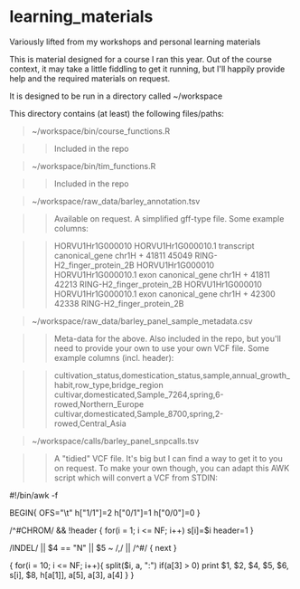 # learning_materials
Variously lifted from my workshops and personal learning materials

This is material designed for a course I ran this year. Out of the course context, it may take a little fiddling to get it running, but I'll happily provide help and the required materials on request.

It is designed to be run in a directory called ~/workspace

This directory contains (at least) the following files/paths:

> ~/workspace/bin/course_functions.R

> > Included in the repo

> ~/workspace/bin/tim_functions.R

> > Included in the repo

> ~/workspace/raw_data/barley_annotation.tsv

> > Available on request. A simplified gff-type file. Some example columns:

> > HORVU1Hr1G000010        HORVU1Hr1G000010.1      transcript      canonical_gene  chr1H   +       41811   45049   RING-H2_finger_protein_2B
> > HORVU1Hr1G000010        HORVU1Hr1G000010.1      exon    canonical_gene  chr1H   +       41811   42213   RING-H2_finger_protein_2B
> > HORVU1Hr1G000010        HORVU1Hr1G000010.1      exon    canonical_gene  chr1H   +       42300   42338   RING-H2_finger_protein_2B

> ~/workspace/raw_data/barley_panel_sample_metadata.csv

> > Meta-data for the above. Also included in the repo, but you'll need to provide your own to use your own VCF file. Some example columns (incl. header):

> > cultivation_status,domestication_status,sample,annual_growth_habit,row_type,bridge_region
> > cultivar,domesticated,Sample_7264,spring,6-rowed,Northern_Europe
> > cultivar,domesticated,Sample_8700,spring,2-rowed,Central_Asia

> ~/workspace/calls/barley_panel_snpcalls.tsv

> > A "tidied" VCF file. It's big but I can find a way to get it to you on request. To make your own though, you can adapt this AWK script which will convert a VCF from STDIN:

\#!/bin/awk -f

BEGIN{
 OFS="\t"
 h["1/1"]=2
 h["0/1"]=1
 h["0/0"]=0
}

/^#CHROM/ && !header {
 for(i = 1; i <= NF; i++)
  s[i]=$i
 header=1
}

/INDEL/ || $4 == "N" || $5 ~ /,/ || /^#/ {
 next
}


{
 for(i = 10; i <= NF; i++){
  split($i, a, ":")
  if(a[3] > 0)
   print $1, $2, $4, $5, $6, s[i], $8, h[a[1]], a[5], a[3], a[4]
 }
}
